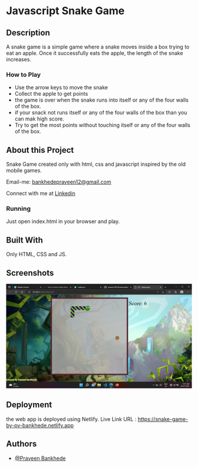 # Javascript Snake Game

## Description

A snake game is a simple game where a snake moves inside a box trying to eat an apple. Once it successfully eats the apple, the length of the snake increases.

### How to Play

- Use the arrow keys to move the snake
- Collect the apple to get points
- the game is over when the snake runs into itself or any of the four walls of the box.
- if your snack not runs itself or any of the four walls of the box than you can mak high score.
- Try to get the most points without touching itself or any of the four walls of the box.

## About this Project

Snake Game created only with html, css and javascript inspired by the old mobile games.

Email-me: bankhedepraveen12@gmail.com

Connect with me at [Linkedin](https://www.linkedin.com/in/praveen1295/)



### Running

Just open index.html in your browser and play.

## Built With

Only HTML, CSS and JS.
## Screenshots

![App Screenshot](./img/Screenshot.png)


## Deployment

the web app is deployed using Netlify. Live Link URL : https://snake-game-by-pv-bankhede.netlify.app



## Authors

- [@Praveen Bankhede](https://github.com/praveen1295)

